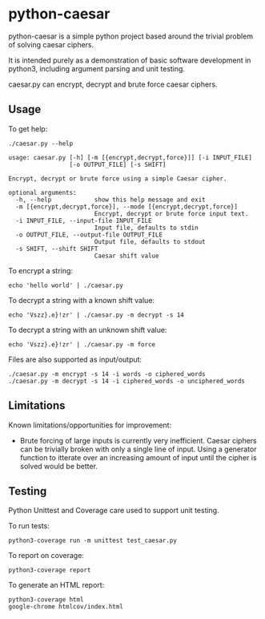 # python-caesar

python-caesar is a simple python project based around the trivial problem of solving caesar ciphers.

It is intended purely as a demonstration of basic software development in python3, including argument parsing and unit testing.

caesar.py can encrypt, decrypt and brute force caesar ciphers.

## Usage

To get help:

~~~
./caesar.py --help

usage: caesar.py [-h] [-m [{encrypt,decrypt,force}]] [-i INPUT_FILE]
                 [-o OUTPUT_FILE] [-s SHIFT]

Encrypt, decrypt or brute force using a simple Caesar cipher.

optional arguments:
  -h, --help            show this help message and exit
  -m [{encrypt,decrypt,force}], --mode [{encrypt,decrypt,force}]
                        Encrypt, decrypt or brute force input text.
  -i INPUT_FILE, --input-file INPUT_FILE
                        Input file, defaults to stdin
  -o OUTPUT_FILE, --output-file OUTPUT_FILE
                        Output file, defaults to stdout
  -s SHIFT, --shift SHIFT
                        Caesar shift value
~~~

To encrypt a string:

~~~
echo 'hello world' | ./caesar.py
~~~

To decrypt a string with a known shift value:

~~~
echo 'Vszz}.e}!zr' | ./caesar.py -m decrypt -s 14
~~~

To decrypt a string with an unknown shift value:

~~~
echo 'Vszz}.e}!zr' | ./caesar.py -m force
~~~

Files are also supported as input/output:

~~~
./caesar.py -m encrypt -s 14 -i words -o ciphered_words
./caesar.py -m decrypt -s 14 -i ciphered_words -o unciphered_words
~~~

## Limitations

Known limitations/opportunities for improvement:

* Brute forcing of large inputs is currently very inefficient. Caesar ciphers can be trivially broken with only a single line of input. Using a generator function to itterate over an increasing amount of input until the cipher is solved would be better.

## Testing

Python Unittest and Coverage care used to support unit testing.

To run tests:

~~~
python3-coverage run -m unittest test_caesar.py
~~~

To report on coverage:

~~~
python3-coverage report
~~~

To generate an HTML report:

~~~
python3-coverage html
google-chrome htmlcov/index.html
~~~
